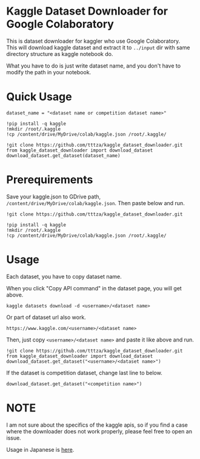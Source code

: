 # Kaggle Dataset Downloader for Google Colaboratory

This is dataset downloader for kaggler who use Google Colaboratory.  
This will download kaggle dataset and extract it to ```../input``` dir with  same directory structure as kaggle notebook do. 

What you have to do is just write dataset name, and you don't have to modify the path in your notebook.

# Quick Usage

```ipynb
dataset_name = "<dataset name or competition dataset name>"

!pip install -q kaggle
!mkdir /root/.kaggle
!cp /content/drive/MyDrive/colab/kaggle.json /root/.kaggle/

!git clone https://github.com/tttza/kaggle_dataset_downloader.git
from kaggle_dataset_downloader import download_dataset
download_dataset.get_dataset(dataset_name)

```


# Prerequirements
Save your kaggle.json to GDrive path, ```/content/drive/MyDrive/colab/kaggle.json```.
Then paste below and run.

```ipynb
!git clone https://github.com/tttza/kaggle_dataset_downloader.git

!pip install -q kaggle
!mkdir /root/.kaggle
!cp /content/drive/MyDrive/colab/kaggle.json /root/.kaggle/

```


# Usage

Each dataset, you have to copy dataset name.

When you click "Copy API command" in the dataset page, you will get above.

```kaggle datasets download -d <username>/<dataset name>```

Or part of dataset url also work.

```https://www.kaggle.com/<username>/<dataset name>```



Then, just copy ```<username>/<dataset name>``` and paste it like above and run.

```ipynb
!git clone https://github.com/tttza/kaggle_dataset_downloader.git
from kaggle_dataset_downloader import download_dataset
download_dataset.get_dataset("<username>/<dataset name>")
```

If the dataset is competition dataset, change last line to below.

```ipynb
download_dataset.get_dataset("<competition name>")
```

# NOTE

I am not sure about the specifics of the kaggle apis, so if you find a case where the downloader does not work properly, please feel free to open an issue.

Usage in Japanese is [here](https://tic-memo.netlify.app/posts/kaggle-download-data/).

